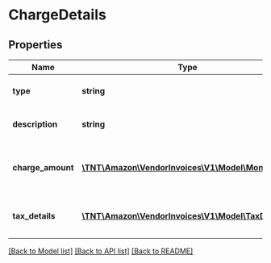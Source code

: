 # ChargeDetails

## Properties
Name | Type | Description | Notes
------------ | ------------- | ------------- | -------------
**type** | **string** | Type of the charge applied. | 
**description** | **string** | Description of the charge. | [optional] 
**charge_amount** | [**\TNT\Amazon\VendorInvoices\V1\Model\Money**](Money.md) | Total monetary amount related to this charge. | 
**tax_details** | [**\TNT\Amazon\VendorInvoices\V1\Model\TaxDetails[]**](TaxDetails.md) | Tax amount details applied on this charge. | [optional] 

[[Back to Model list]](../README.md#documentation-for-models) [[Back to API list]](../README.md#documentation-for-api-endpoints) [[Back to README]](../README.md)


